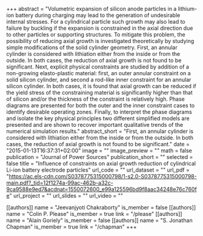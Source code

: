+++
abstract = "Volumetric expansion of silicon anode particles in a lithium-ion battery during charging may lead to the generation of undesirable internal stresses. For a cylindrical particle such growth may also lead to failure by buckling if the expansion is constrained in the axial direction due to other particles or supporting structures. To mitigate this problem, the possibility of reducing axial growth is investigated theoretically by studying simple modifications of the solid cylinder geometry. First, an annular cylinder is considered with lithiation either from the inside or from the outside. In both cases, the reduction of axial growth is not found to be significant. Next, explicit physical constraints are studied by addition of a non-growing elasto-plastic material: first, an outer annular constraint on a solid silicon cylinder, and second a rod-like inner constraint for an annular silicon cylinder. In both cases, it is found that axial growth can be reduced if the yield stress of the constraining material is significantly higher than that of silicon and/or the thickness of the constraint is relatively high. Phase diagrams are presented for both the outer and the inner constraint cases to identify desirable operating zones. Finally, to interpret the phase diagrams and isolate the key physical principles two different simplified models are presented and are shown to recover important qualitative trends of the numerical simulation results."
abstract_short = "First, an annular cylinder is considered with lithiation either from the inside or from the outside. In both cases, the reduction of axial growth is not found to be significant."
date = "2015-01-13T16:37:31+02:00"
image = ""
image_preview = ""
math = false
publication = "Journal of Power Sources"
publication_short = ""
selected = false
title = "Influence of constraints on axial growth reduction of cylindrical Li-ion battery electrode particles"
url_code = ""
url_dataset = ""
url_pdf = "https://ac.els-cdn.com/S0378775315000798/1-s2.0-S0378775315000798-main.pdf?_tid=12f1274a-99ac-462b-a32c-9ca9588e9ed7&acdnat=1550072600_e99a125596bd9f8aac34248e76c760fe"
url_project = ""
url_slides = ""
url_video = ""

[[authors]]
    name = "Jeevanjyoti Chakraborty"
    is_member = false
[[authors]]
    name = "Colin P. Please"
    is_member = true
    link = "/please"
[[authors]]
    name = "Alain Goriely"
    is_member = false
[[authors]]
    name = "S. Jonathan Chapman"
    is_member = true
    link = "/chapman"
+++
